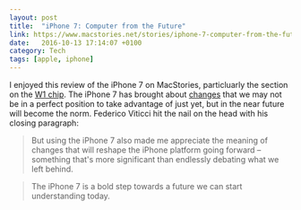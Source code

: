 ```yaml
---
layout: post
title:  "iPhone 7: Computer from the Future"
link: https://www.macstories.net/stories/iphone-7-computer-from-the-future/
date:   2016-10-13 17:14:07 +0100
category: Tech
tags: [apple, iphone]
---
```


I enjoyed this review of the iPhone 7 on MacStories, particluarly the section on the [W1 chip][w1]. The iPhone 7 has brought about [changes][adiosjack] that we may not be in a perfect position to take advantage of just yet, but in the near future will become the norm. Federico Viticci hit the nail on the head with his closing paragraph:

>But using the iPhone 7 also made me appreciate the meaning of changes that will reshape the iPhone platform going forward – something that's more significant than endlessly debating what we left behind.

>The iPhone 7 is a bold step towards a future we can start understanding today.

[w1]:https://9to5mac.com/2016/09/12/apple-w1-chip-how-it-works/
[adiosjack]:http://www.colm.io/2016/8/26/adios-headphone-jack